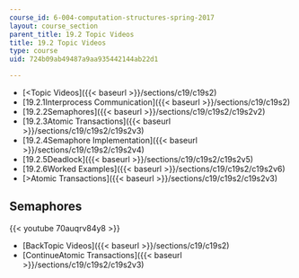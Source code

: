 ```yaml
---
course_id: 6-004-computation-structures-spring-2017
layout: course_section
parent_title: 19.2 Topic Videos
title: 19.2 Topic Videos
type: course
uid: 724b09ab49487a9aa935442144ab22d1

---
```


*   [<Topic Videos]({{< baseurl >}}/sections/c19/c19s2)
*   [19.2.1Interprocess Communication]({{< baseurl >}}/sections/c19/c19s2)
*   [19.2.2Semaphores]({{< baseurl >}}/sections/c19/c19s2/c19s2v2)
*   [19.2.3Atomic Transactions]({{< baseurl >}}/sections/c19/c19s2/c19s2v3)
*   [19.2.4Semaphore Implementation]({{< baseurl >}}/sections/c19/c19s2/c19s2v4)
*   [19.2.5Deadlock]({{< baseurl >}}/sections/c19/c19s2/c19s2v5)
*   [19.2.6Worked Examples]({{< baseurl >}}/sections/c19/c19s2/c19s2v6)
*   [\>Atomic Transactions]({{< baseurl >}}/sections/c19/c19s2/c19s2v3)

Semaphores
----------

{{< youtube 70auqrv84y8 >}}

*   [BackTopic Videos]({{< baseurl >}}/sections/c19/c19s2)
*   [ContinueAtomic Transactions]({{< baseurl >}}/sections/c19/c19s2/c19s2v3)